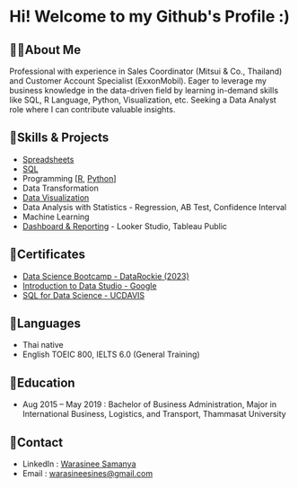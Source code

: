 # Hi! Welcome to my Github's Profile :)


## 👧🏻About Me
Professional with experience in Sales Coordinator (Mitsui & Co., Thailand) and Customer Account Specialist (ExxonMobil). Eager to leverage my business knowledge in the data-driven field by learning in-demand skills like SQL, R Language, Python, Visualization, etc.
Seeking a Data Analyst role where I can contribute valuable insights.

## 🍰Skills & Projects
- [Spreadsheets](https://github.com/Warasineesines/Spreadsheets)
- [SQL](https://github.com/Warasineesines/SQL)
- Programming [[R](https://github.com/Warasineesines/R/blob/main/README.md), [Python](https://github.com/Warasineesines/Python/blob/main/README.md)]
- Data Transformation
- [Data Visualization](https://github.com/Warasineesines/Data-Visualization/blob/main/README.md)
- Data Analysis with Statistics - Regression, AB Test, Confidence Interval
- Machine Learning
- [Dashboard & Reporting](https://github.com/Warasineesines/Dashboard-Reporting/blob/main/README.md) - Looker Studio, Tableau Public

## 🦆Certificates
- [Data Science Bootcamp - DataRockie (2023)](https://api.badgr.io/public/assertions/h_JTP8suSBmk0EvRh1zSaQ?identity__email=warasineesines%40gmail.com)
- [Introduction to Data Studio - Google](https://analytics.google.com/analytics/academy/certificate/4WuK9QohSKaOwYLwur9Ebw)
- [SQL for Data Science - UCDAVIS](https://www.coursera.org/account/accomplishments/verify/ACNPD593P7CQ?utm_source=link&utm_medium=certificate&utm_content=cert_image&utm_campaign=sharing_cta&utm_product=course)

## 💫Languages
- Thai native
- English TOEIC 800, IELTS 6.0 (General Training)

## 🍕Education
- Aug 2015 – May 2019 : Bachelor of Business Administration, Major in International Business, Logistics, and Transport, Thammasat University

## 💌Contact
- LinkedIn : [Warasinee Samanya](https://www.linkedin.com/in/warasinee-samanya-094a39166/)
- Email : warasineesines@gmail.com
